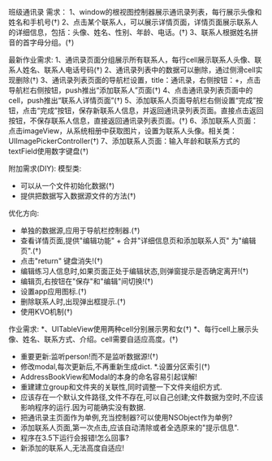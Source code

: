 班级通讯录
需求：
1、window的根视图控制器展示通讯录列表，每行展示头像和姓名和手机号(†)
2、点击某个联系人，可以展示详情页面，详情页面展示联系人的详细信息，包括：头像、姓名、性别、年龄、电话。(†)
3、联系人根据姓名拼音的首字母分组。(†)

最新作业需求:
1、通讯录页面分组展示所有联系人，每行cell展示联系人头像、联系人姓名、联系人电话号码(†)
2、通讯录列表中的数据可以删除，通过侧滑cell实现删除(†)
3、通讯录列表页面的导航栏设置，title：通讯录，右侧按钮：+，点击导航栏右侧按钮，push推出“添加联系人”页面(†)
4、点击通讯录列表页面中的cell，push推出“联系人详情页面”(†)
5、添加联系人页面导航栏右侧设置“完成”按钮，点击“完成”按钮，保存新联系人信息，并返回通讯录列表页面。直接点击返回按钮，不保存联系人信息，直接返回通讯录列表页面。(†)
6、添加联系人页面：点击imageView，从系统相册中获取图片，设置为联系人头像。相关类：UIImagePickerController(†)
7、添加联系人页面：输入年龄和联系方式的textField使用数字键盘(†)


附加需求(DIY):
模型类:
* 可以从一个文件初始化数据(†)
* 提供把数据写入数据源文件的方法(†)


优化方向:
* 单独的数据源,应用于导航栏控制器.(†)
* 查看详情页面,提供"编辑功能" + 合并"详细信息页和添加联系人页" 为"编辑页".(†)
* 点击"return" 键盘消失!(†)
* 编辑练习人信息时,如果页面正处于编辑状态,则弹窗提示是否确定离开!(†)
* 编辑页,右按钮在"保存"和"编辑"间切换!(†)
* 设置app应用图标.(†)
* 删除联系人时,出现弹出框提示.(†)
* 使用KVO机制(†)

作业需求:
*、UITableView使用两种cell分别展示男和女(†)
*、每行cell上展示头像、姓名、联系方式、介绍。cell需要自适应高度。(†)
* 重要更新:监听person!而不是监听数据源!(†)
* 修改modal,每次更新后,不再重新生成dict.
*.设置分区索引(†)
* AddressBookView和Modal的本身的命名容易引起误解!
* 重建建立group和文件夹的关联性,同时调整一下文件夹组织方式.
* 应该存在一个默认文件路径,文件不存在,可以自己创建;文件数据为空时,不应该影响程序的运行.因为可能确实没有数据.
* 把通讯录主页面作为单例,充当控制器?可以使用NSObject作为单例?
* 添加联系人页面,第一次点击,应该自动清除或者全选原来的"提示信息".
* 程序在3.5下运行会报错!怎么回事?
* 新添加的联系人,无法高度自适应!